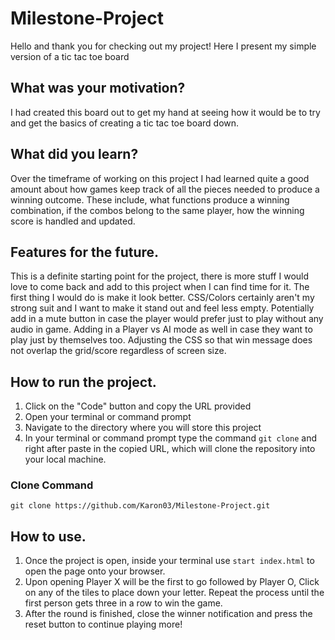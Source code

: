 # Milestone-Project
Hello and thank you for checking out my project! Here I present my simple version of a tic tac toe board

## What was your motivation?
I had created this board out to get my hand at seeing how it would be 
to try and get the basics of creating a tic tac toe board down.


## What did you learn?
 Over the timeframe of working on this project I had learned quite a good amount about how games keep track of all the pieces needed to produce a winning outcome. These include, what functions produce a winning combination, if the combos belong to the same player, how the winning score is handled and updated.


## Features for the future.
This is a definite starting point for the project, there is more stuff I would love to come back and add to this project when I can find time for it. The first thing I would do is make it look better. CSS/Colors certainly aren't my strong suit and I want to make it stand out and feel less empty. Potentially add in a mute button in case the player would prefer just to play without any audio in game. Adding in a Player vs AI mode as well in case they want to play just by themselves too. Adjusting the CSS so that win message does not overlap the grid/score  regardless of screen size.

## How to run the project.
1. Click on the "Code" button and copy the URL provided
2. Open your terminal or command prompt
3. Navigate to the directory where you will store this project
4. In your terminal or command prompt type the command `git clone` and right after paste in the copied URL, which will clone the repository into your local machine.
### Clone Command
```shell
git clone https://github.com/Karon03/Milestone-Project.git
```
## How to use.
1. Once the project is open, inside your terminal use `start index.html` to open the page onto your browser.
2. Upon opening Player X will be the first to go followed by Player O, Click on any of the tiles to place down your letter. Repeat the process until the first person gets three in a row to win the game.
3. After the round is finished, close the winner notification and press the reset button to continue playing more!